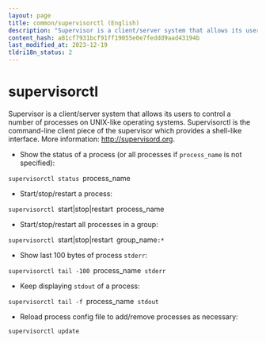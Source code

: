```yaml
---
layout: page
title: common/supervisorctl (English)
description: "Supervisor is a client/server system that allows its users to control a number of processes on UNIX-like operating systems."
content_hash: a81cf7931bcf91ff19055e0e7feddd9aad43194b
last_modified_at: 2023-12-19
tldri18n_status: 2
---
```

# supervisorctl

Supervisor is a client/server system that allows its users to control a number of processes on UNIX-like operating systems.
Supervisorctl is the command-line client piece of the supervisor which provides a shell-like interface.
More information: <http://supervisord.org>.

- Show the status of a process (or all processes if `process_name` is not specified):

`supervisorctl status `<span class="tldr-var badge badge-pill bg-dark-lm bg-white-dm text-white-lm text-dark-dm font-weight-bold">process_name</span>

- Start/stop/restart a process:

`supervisorctl `<span class="tldr-var badge badge-pill bg-dark-lm bg-white-dm text-white-lm text-dark-dm font-weight-bold">start|stop|restart</span>` `<span class="tldr-var badge badge-pill bg-dark-lm bg-white-dm text-white-lm text-dark-dm font-weight-bold">process_name</span>

- Start/stop/restart all processes in a group:

`supervisorctl `<span class="tldr-var badge badge-pill bg-dark-lm bg-white-dm text-white-lm text-dark-dm font-weight-bold">start|stop|restart</span>` `<span class="tldr-var badge badge-pill bg-dark-lm bg-white-dm text-white-lm text-dark-dm font-weight-bold">group_name</span>`:*`

- Show last 100 bytes of process `stderr`:

`supervisorctl tail -100 `<span class="tldr-var badge badge-pill bg-dark-lm bg-white-dm text-white-lm text-dark-dm font-weight-bold">process_name</span>` stderr`

- Keep displaying `stdout` of a process:

`supervisorctl tail -f `<span class="tldr-var badge badge-pill bg-dark-lm bg-white-dm text-white-lm text-dark-dm font-weight-bold">process_name</span>` stdout`

- Reload process config file to add/remove processes as necessary:

`supervisorctl update`
